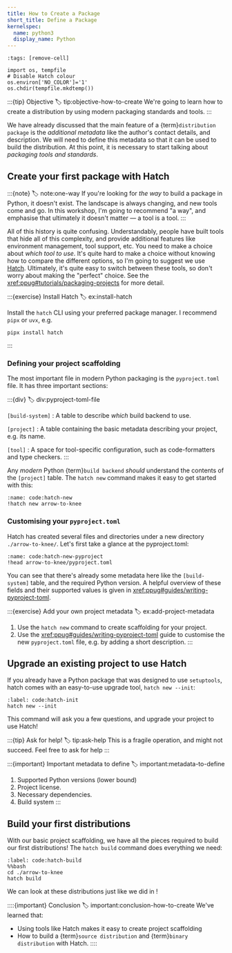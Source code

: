 ```yaml
---
title: How to Create a Package
short_title: Define a Package
kernelspec:
  name: python3
  display_name: Python
---
```


```{code-cell} python3
:tags: [remove-cell]

import os, tempfile
# Disable Hatch colour
os.environ['NO_COLOR']='1'
os.chdir(tempfile.mkdtemp())
```

:::{tip} Objective
:label: tip:objective-how-to-create
We're going to learn how to create a distribution by using modern packaging standards and tools.
:::

We have already discussed that the main feature of a {term}`distribution package` is the _additional metadata_ like the author's contact details, and description. We will need to define this metadata so that it can be used to build the distribution. At this point, it is necessary to start talking about _packaging tools and standards_.

## Create your first package with Hatch

:::{note}
:label: note:one-way
If you're looking for _the way_ to build a package in Python, it doesn't exist. The landscape is always changing, and new tools come and go. In this workshop, I'm going to recommend "a way", and emphasise that ultimately it doesn't matter — a tool is a tool.
:::

All of this history is quite confusing. Understandably, people have built tools that hide all of this complexity, and provide additional features like environment management, tool support, etc. You need to make a choice about _which tool to use_. It's quite hard to make a choice without knowing how to compare the different options, so I'm going to suggest we use [Hatch](https://hatch.pypa.io/latest/). Ultimately, it's quite easy to switch between these tools, so don't worry about making the "perfect" choice. See the <xref:ppug#tutorials/packaging-projects> for more detail.

:::{exercise} Install Hatch
:label: ex:install-hatch

Install the `hatch` CLI using your preferred package manager. I recommend `pipx` or `uvx`, e.g.

```shell
pipx install hatch
```

:::

### Defining your project scaffolding

The most important file in modern Python packaging is the `pyproject.toml` file. It has three important sections:

:::{div}
:label: div:pyproject-toml-file

`[build-system]`
: A table to describe _which_ build backend to use.

`[project]`
: A table containing the basic metadata describing your project, e.g. its name.

`[tool]`
: A space for tool-specific configuration, such as code-formatters and type checkers.
:::

Any _modern_ Python {term}`build backend` _should_ understand the contents of the `[project]` table. The `hatch new` command makes it easy to get started with this:

```{code-cell} python3
:name: code:hatch-new
!hatch new arrow-to-knee
```

### Customising your `pyproject.toml`

Hatch has created several files and directories under a new directory `./arrow-to-knee/`. Let's first take a glance at the pyproject.toml:

```{code-cell} python3
:name: code:hatch-new-pyproject
!head arrow-to-knee/pyproject.toml
```

You can see that there's already some metadata here like the `[build-system]` table, and the required Python version. A helpful overview of these fields and their supported values is given in <xref:ppug#guides/writing-pyproject-toml>.

:::{exercise} Add your own project metadata
:label: ex:add-project-metadata

1. Use the `hatch new` command to create scaffolding for your project.
2. Use the <xref:ppug#guides/writing-pyproject-toml> guide to customise the new `pyproject.toml` file, e.g. by adding a short description.
   :::

## Upgrade an existing project to use Hatch

If you already have a Python package that was designed to use `setuptools`, hatch comes with an easy-to-use upgrade tool, `hatch new --init`:

```{code} shell
:label: code:hatch-init
hatch new --init
```

This command will ask you a few questions, and upgrade your project to use Hatch!

:::{tip} Ask for help!
:label: tip:ask-help
This is a fragile operation, and might not succeed. Feel free to ask for help
:::

:::{important} Important metadata to define
:label: important:metadata-to-define

1. Supported Python versions (lower bound)
2. Project license.
3. Necessary dependencies.
4. Build system
   :::

## Build your first distributions

With our basic project scaffolding, we have all the pieces required to build our first distributions! The `hatch build` command does everything we need:

```{code-cell} python3
:label: code:hatch-build
%%bash
cd ./arrow-to-knee
hatch build
```

We can look at these distributions just like we did in [](#cell:numpy-dirs)!

::::{important} Conclusion
:label: important:conclusion-how-to-create
We've learned that:

- Using tools like Hatch makes it easy to create project scaffolding
- How to build a {term}`source distribution` and {term}`binary distribution` with Hatch.
  ::::
